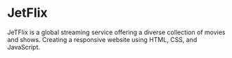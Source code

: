 # JetFlix
JeTFlix is a global streaming service offering a diverse collection of movies and shows. Creating a responsive website using  HTML, CSS, and JavaScript.
